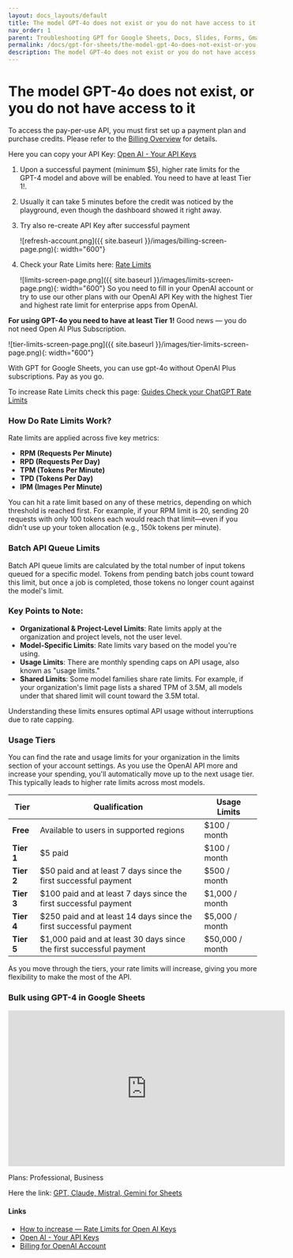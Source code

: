 ```yaml
---
layout: docs_layouts/default
title: The model GPT-4o does not exist or you do not have access to it
nav_order: 1
parent: Troubleshooting GPT for Google Sheets, Docs, Slides, Forms, Gmail
permalink: /docs/gpt-for-sheets/the-model-gpt-4o-does-not-exist-or-you-do-not-have-access-to-it
description: The model GPT-4o does not exist or you do not have access to it
---
```


# The model GPT-4o does not exist, or you do not have access to it


To access the pay-per-use API, you must first set up a payment plan and purchase credits. Please refer to the [Billing Overview](https://platform.openai.com/settings/organization/billing/overview) for details.

Here you can copy your API Key: <a href="https://platform.openai.com/api-keys" rel="nofollow" target="_blank">Open AI - Your API Keys</a>

1. Upon a successful payment (minimum $5), higher rate limits for the GPT-4 model and above will be enabled. You need to have at least Tier 1!.
2. Usually it can take 5 minutes before the credit was noticed by the playground, even though the dashboard showed it right away.
3. Try also re-create API Key after successful payment

   ![refresh-account.png]({{ site.baseurl }}/images/billing-screen-page.png){: width="600"}
4. Check your Rate Limits here: <a rel="nofollow" target="_blank" href="https://platform.openai.com/settings/organization/limits"> Rate Limits</a>

   ![limits-screen-page.png]({{ site.baseurl }}/images/limits-screen-page.png){: width="600"}
So you need to fill in your OpenAI account or try to use our other plans with our OpenAI API Key with the highest Tier and highest rate limit for enterprise apps from OpenAI.

**For using GPT-4o you need to have at least Tier 1!**
Good news — you do not need Open AI Plus Subscription.

![tier-limits-screen-page.png]({{ site.baseurl }}/images/tier-limits-screen-page.png){: width="600"}

With GPT for Google Sheets, you can use gpt-4o without OpenAI Plus subscriptions. Pay as you go.

To increase Rate Limits check this page: <a href="https://platform.openai.com/docs/guides/rate-limits" rel="nofollow" target="_blank">Guides Check your ChatGPT Rate Limits</a>

### How Do Rate Limits Work?

Rate limits are applied across five key metrics:

- **RPM (Requests Per Minute)**
- **RPD (Requests Per Day)**
- **TPM (Tokens Per Minute)**
- **TPD (Tokens Per Day)**
- **IPM (Images Per Minute)**

You can hit a rate limit based on any of these metrics, depending on which threshold is reached first. For example, if your RPM limit is 20, sending 20 requests with only 100 tokens each would reach that limit—even if you didn’t use up your token allocation (e.g., 150k tokens per minute).

### Batch API Queue Limits

Batch API queue limits are calculated by the total number of input tokens queued for a specific model. Tokens from pending batch jobs count toward this limit, but once a job is completed, those tokens no longer count against the model's limit.

### Key Points to Note:

- **Organizational & Project-Level Limits**: Rate limits apply at the organization and project levels, not the user level.
- **Model-Specific Limits**: Rate limits vary based on the model you're using.
- **Usage Limits**: There are monthly spending caps on API usage, also known as "usage limits."
- **Shared Limits**: Some model families share rate limits. For example, if your organization's limit page lists a shared TPM of 3.5M, all models under that shared limit will count toward the 3.5M total.

Understanding these limits ensures optimal API usage without interruptions due to rate capping.

### Usage Tiers

You can find the rate and usage limits for your organization in the limits section of your account settings. As you use the OpenAI API more and increase your spending, you'll automatically move up to the next usage tier. This typically leads to higher rate limits across most models.

| **Tier**   | **Qualification**                                                   | **Usage Limits** |
|------------|---------------------------------------------------------------------|------------------|
| **Free**   | Available to users in supported regions                             | $100 / month     |
| **Tier 1** | $5 paid                                                             | $100 / month     |
| **Tier 2** | $50 paid and at least 7 days since the first successful payment     | $500 / month     |
| **Tier 3** | $100 paid and at least 7 days since the first successful payment    | $1,000 / month   |
| **Tier 4** | $250 paid and at least 14 days since the first successful payment   | $5,000 / month   |
| **Tier 5** | $1,000 paid and at least 30 days since the first successful payment | $50,000 / month  |

As you move through the tiers, your rate limits will increase, giving you more flexibility to make the most of the API.


### Bulk using GPT-4 in Google Sheets
<iframe width="560" height="315" src="https://www.youtube.com/embed/V4IRVKBHJy4?si=3qoBVoXAddHTg7qR" title="How to use GPT for Sheets" frameborder="0" allow="accelerometer; autoplay; clipboard-write; encrypted-media; gyroscope; picture-in-picture; web-share" allowfullscreen></iframe>

Plans: Professional, Business

Here the link: [GPT, Claude, Mistral, Gemini for Sheets](https://docgpt.ai/gpt-for-sheets/)


#### Links
- <a href="https://platform.openai.com/docs/guides/rate-limits?context=tier-free" rel="nofollow" target="_blank">How to increase — Rate Limits for Open AI Keys </a>
- <a href="https://platform.openai.com/api-keys" rel="nofollow" target="_blank">Open AI - Your API Keys</a>
- <a href="https://platform.openai.com/account/billing/overview" rel="nofollow" target="_blank">Billing for OpenAI Account</a>
